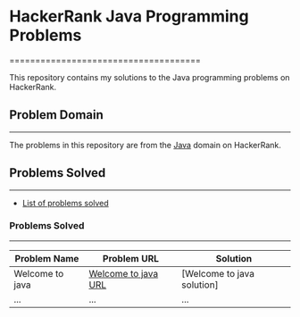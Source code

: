 # HackerRank Java Programming Problems
=====================================

This repository contains my solutions to the Java programming problems on HackerRank.

## Problem Domain
---------------

The problems in this repository are from the [Java](https://www.hackerrank.com/domains/java) domain on HackerRank.

## Problems Solved
-----------------

* [List of problems solved](#[problems-solved](https://www.hackerrank.com/domains/java?filters%5Bstatus%5D%5B%5D=solved))

### Problems Solved
-------------------

| Problem Name | Problem URL | Solution  |
| --- | --- | --- |
| Welcome to java | [Welcome to java URL](https://www.hackerrank.com/challenges/welcome-to-java/problem?isFullScreen=true) | [Welcome to java solution] |
| ... | ... | ... |
